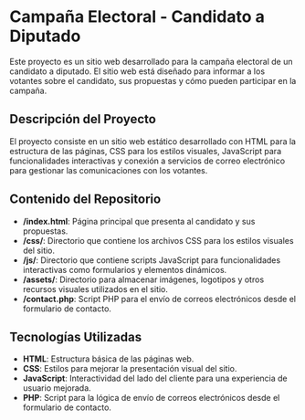 # Campaña Electoral - Candidato a Diputado

Este proyecto es un sitio web desarrollado para la campaña electoral de un candidato a diputado. El sitio web está diseñado para informar a los votantes sobre el candidato, sus propuestas y cómo pueden participar en la campaña.

## Descripción del Proyecto

El proyecto consiste en un sitio web estático desarrollado con HTML para la estructura de las páginas, CSS para los estilos visuales, JavaScript para funcionalidades interactivas y conexión a servicios de correo electrónico para gestionar las comunicaciones con los votantes.

## Contenido del Repositorio

- **/index.html**: Página principal que presenta al candidato y sus propuestas.
- **/css/**: Directorio que contiene los archivos CSS para los estilos visuales del sitio.
- **/js/**: Directorio que contiene scripts JavaScript para funcionalidades interactivas como formularios y elementos dinámicos.
- **/assets/**: Directorio para almacenar imágenes, logotipos y otros recursos visuales utilizados en el sitio.
- **/contact.php**: Script PHP para el envío de correos electrónicos desde el formulario de contacto.

## Tecnologías Utilizadas

- **HTML**: Estructura básica de las páginas web.
- **CSS**: Estilos para mejorar la presentación visual del sitio.
- **JavaScript**: Interactividad del lado del cliente para una experiencia de usuario mejorada.
- **PHP**: Script para la lógica de envío de correos electrónicos desde el formulario de contacto.

   
